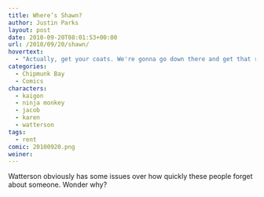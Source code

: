 ```yaml
---
title: Where’s Shawn?
author: Justin Parks
layout: post
date: 2010-09-20T08:01:53+00:00
url: /2010/09/20/shawn/
hovertext:
  - "Actually, get your coats. We're gonna go down there and get that rent check right now."
categories:
  - Chipmunk Bay
  - Comics
characters:
  - kaigon
  - ninja monkey
  - jacob
  - karen
  - watterson
tags:
  - rent
comic: 20100920.png
weiner:
---
```

Watterson obviously has some issues over how quickly these people forget about someone. Wonder why?